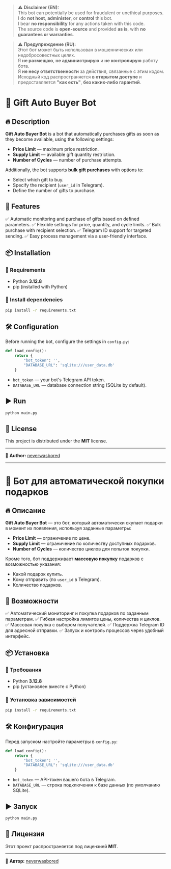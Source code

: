 > ⚠️ **Disclaimer (EN):**  
> This bot can potentially be used for fraudulent or unethical purposes.  
> I do **not host**, **administer**, or **control** this bot.  
> I bear **no responsibility** for any actions taken with this code.  
> The source code is **open-source** and provided **as is**, with **no guarantees or warranties**.

> ⚠️ **Предупреждение (RU):**  
> Этот бот может быть использован в мошеннических или недобросовестных целях.  
> Я **не размещаю**, **не администрирую** и **не контролирую** работу бота.  
> Я **не несу ответственности** за действия, связанные с этим кодом.  
> Исходный код распространяется **в открытом доступе** и предоставляется **"как есть"**, **без каких-либо гарантий**.

# 🎁 Gift Auto Buyer Bot

## 🔥 Description
**Gift Auto Buyer Bot** is a bot that automatically purchases gifts as soon as they become available, using the following settings:
- **Price Limit** — maximum price restriction.
- **Supply Limit** — available gift quantity restriction.
- **Number of Cycles** — number of purchase attempts.

Additionally, the bot supports **bulk gift purchases** with options to:
- Select which gift to buy.
- Specify the recipient (`user_id` in Telegram).
- Define the number of gifts to purchase.

## 🚀 Features
✅ Automatic monitoring and purchase of gifts based on defined parameters.
✅ Flexible settings for price, quantity, and cycle limits.
✅ Bulk purchase with recipient selection.
✅ Telegram ID support for targeted sending.
✅ Easy process management via a user-friendly interface.

## 📦 Installation
### 🔹 Requirements
- Python **3.12.8**
- pip (installed with Python)

### 🔹 Install dependencies
```sh
pip install -r requirements.txt
```

## 🛠 Configuration
Before running the bot, configure the settings in `config.py`:
```python
def load_config():
    return {
        "bot_token": '',
        "DATABASE_URL": 'sqlite:///user_data.db'
    }
```
- `bot_token` — your bot's Telegram API token.
- `DATABASE_URL` — database connection string (SQLite by default).

## ▶ Run
```sh
python main.py
```

## 📜 License
This project is distributed under the **MIT** license.

---
👤 **Author:** [neverwasbored](https://github.com/neverwasbored)

---

# 🎁 Бот для автоматической покупки подарков

## 🔥 Описание
**Gift Auto Buyer Bot** — это бот, который автоматически скупает подарки в момент их появления, используя заданные параметры:
- **Price Limit** — ограничение по цене.
- **Supply Limit** — ограничение по количеству доступных подарков.
- **Number of Cycles** — количество циклов для попыток покупки.

Кроме того, бот поддерживает **массовую покупку** подарков с возможностью указания:
- Какой подарок купить.
- Кому отправить (по `user_id` в Telegram).
- Количество подарков.

## 🚀 Возможности
✅ Автоматический мониторинг и покупка подарков по заданным параметрам.
✅ Гибкая настройка лимитов цены, количества и циклов.
✅ Массовая покупка с выбором получателей.
✅ Поддержка Telegram ID для адресной отправки.
✅ Запуск и контроль процессов через удобный интерфейс.

## 📦 Установка
### 🔹 Требования
- Python **3.12.8**
- pip (установлен вместе с Python)

### 🔹 Установка зависимостей
```sh
pip install -r requirements.txt
```

## 🛠 Конфигурация
Перед запуском настройте параметры в `config.py`:
```python
def load_config():
    return {
        "bot_token": '',
        "DATABASE_URL": 'sqlite:///user_data.db'
    }
```
- `bot_token` — API-токен вашего бота в Telegram.
- `DATABASE_URL` — строка подключения к базе данных (по умолчанию SQLite).

## ▶ Запуск
```sh
python main.py
```

## 📜 Лицензия
Этот проект распространяется под лицензией **MIT**.

---
👤 **Автор:** [neverwasbored](https://github.com/neverwasbored)

